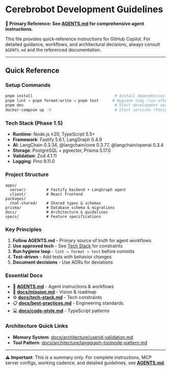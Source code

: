 # Cerebrobot Development Guidelines

**📌 Primary Reference: See [AGENTS.md](../AGENTS.md) for comprehensive agent instructions.**

This file provides quick-reference instructions for GitHub Copilot. For detailed guidance, workflows, and architectural decisions, always consult `AGENTS.md` and the referenced documentation.

---

## Quick Reference

### Setup Commands
```bash
pnpm install                                    # Install dependencies
pnpm lint → pnpm format:write → pnpm test      # Hygiene loop (run after changes)
pnpm dev                                        # Start development server
docker-compose up -d                            # Start services (PostgreSQL, etc.)
```

### Tech Stack (Phase 1.5)
- **Runtime**: Node.js ≥20, TypeScript 5.5+
- **Framework**: Fastify 5.6.1, LangGraph 0.4.9
- **AI**: LangChain 0.3.34, @langchain/core 0.3.77, @langchain/openai 0.3.4
- **Storage**: PostgreSQL + pgvector, Prisma 5.17.0
- **Validation**: Zod 4.1.11
- **Logging**: Pino 9.11.0

### Project Structure
```
apps/
  server/         # Fastify backend + LangGraph agent
  client/         # React frontend
packages/
  chat-shared/    # Shared types & schemas
prisma/           # Database schema & migrations
docs/             # Architecture & guidelines
specs/            # Feature specifications
```

### Key Principles
1. **Follow AGENTS.md** - Primary source of truth for agent workflows
2. **Use approved tech** - See [Tech Stack](../docs/tech-stack.md) for constraints
3. **Run hygiene loop** - `lint → format → test` before commits
4. **Test-driven** - Add tests with behavior changes
5. **Document decisions** - Use ADRs for deviations

### Essential Docs
- 🤖 **[AGENTS.md](../AGENTS.md)** - Agent instructions & workflows
- 🎯 **[docs/mission.md](../docs/mission.md)** - Vision & roadmap
- ⚙️ **[docs/tech-stack.md](../docs/tech-stack.md)** - Tech constraints
- 📋 **[docs/best-practices.md](../docs/best-practices.md)** - Engineering standards
- 💻 **[docs/code-style.md](../docs/code-style.md)** - TypeScript patterns

### Architecture Quick Links
- **Memory System**: [docs/architecture/userid-validation.md](../docs/architecture/userid-validation.md)
- **Tool Pattern**: [docs/architecture/langgraph-toolnode-pattern.md](../docs/architecture/langgraph-toolnode-pattern.md)

---

**⚠️ Important**: This is a summary only. For complete instructions, MCP server configs, working cadence, and detailed guidelines, see **[AGENTS.md](../AGENTS.md)**.

